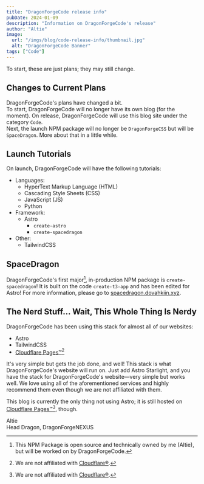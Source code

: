 ```yaml
---
title: "DragonForgeCode release info"
pubDate: 2024-01-09
description: "Information on DragonForgeCode's release"
author: "Altie"
image:
  url: "/imgs/blog/code-release-info/thumbnail.jpg"
  alt: "DragonForgeCode Banner"
tags: ["Code"]
---
```


To start, these are just plans; they may still change.

## Changes to Current Plans

DragonForgeCode's plans have changed a bit.  
To start, DragonForgeCode will no longer have its own blog (for the moment). On release, DragonForgeCode will use this blog site under the category `Code`.  
Next, the launch NPM package will no longer be `DragonForgeCSS` but will be `SpaceDragon`. More about that in a little while.

## Launch Tutorials

On launch, DragonForgeCode will have the following tutorials:

- Languages:
  - HyperText Markup Language (HTML)
  - Cascading Style Sheets (CSS)
  - JavaScript (JS)
  - Python
- Framework:
  - Astro
    - `create-astro`
    - `create-spacedragon`
- Other:
  - TailwindCSS

## SpaceDragon

DragonForgeCode's first major[^1], in-production NPM package is `create-spacedragon`! It is built on the code `create-t3-app` and has been edited for Astro! For more information, please go to [spacedragon.dovahkiin.xyz](https://spacedragon.dovahkiin.xyz).

## The Nerd Stuff... Wait, This Whole Thing Is Nerdy

DragonForgeCode has been using this stack for almost all of our websites:

- Astro
- TailwindCSS
- [Cloudflare Pages™](https://pages.cloudflare.com/)[^2]

It's very simple but gets the job done, and well! This stack is what DragonForgeCode's website will run on. Just add Astro Starlight, and you have the stack for DragonForgeCode's website—very simple but works well. We love using all of the aforementioned services and highly recommend them even though we are not affiliated with them.

This blog is currently the only thing not using Astro; it is still hosted on [Cloudflare Pages™](https://pages.cloudflare.com/)[^2], though.

Altie  
Head Dragon, DragonForgeNEXUS
[^1]: This NPM Package is open source and technically owned by me (Altie), but will be worked on by DragonForgeCode.
[^2]: We are not affiliated with [Cloudflare®](https://www.cloudflare.com).
